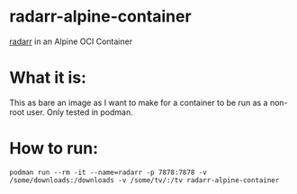 # radarr-alpine-container

[radarr](https://github.com/Radarr/Radarr) in an Alpine OCI Container

# What it is:

This as bare an image as I want to make for a container to be run as a non-root user. Only tested in podman.

# How to run:

`podman run --rm -it --name=radarr -p 7878:7878 -v /some/downloads:/downloads -v /some/tv/:/tv radarr-alpine-container`
